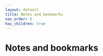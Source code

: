 ```yaml
---
layout: default
title: Notes and bookmarks
nav_order: 6
has_children: true
---
```


# Notes and bookmarks
